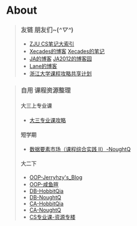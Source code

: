 # About

> ### 友链  朋友们~(*^▽^*)
> - [ZJU CS笔记大索引](https://isshikihugh.github.io/zju-cs-asio)
> - [Xecades的博客](https://blog.xecades.xyz/) [Xecades的笔记](https://note.xecades.xyz/)
> - [JA的博客](https://ja101617.github.io/) [JA2012的博客园](https://www.cnblogs.com/JA2012)
> - [Lane的博客](http://lane-home.top)
> - [浙江大学课程攻略共享计划](https://github.com/QSCTech/zju-icicles)

> ### 自用 课程资源整理
> #### 大三上专业课
> - [大三专业课攻略](https://herobrine101.top/posts/%E5%A4%A7%E4%B8%89%E4%B8%93%E4%B8%9A%E8%AF%BE%E6%94%BB%E7%95%A5/)
> #### 短学期
> - [数据要素市场（课程综合实践 II）-NoughtQ](https://note.noughtq.top/misc/dem/)
> #### 大二下
> - [OOP-Jerryhzy's_Blog](https://blog.jerryhzy.top/oop-lec1-using-object/)
> - [OOP-咸鱼暄](https://xuan-insr.github.io/cpp/cpp_restart/)
> - [DB-HobbitQia](https://note.hobbitqia.cc/DB/)
> - [DB-NoughtQ](https://note.noughtq.top/system/db/)
> - [CA-HobbitQia](https://note.hobbitqia.cc/CA/)
> - [CA-NoughtQ](https://note.noughtq.top/system/ca/)
> - [CS专业课-资源专楼](https://www.cc98.org/topic/5939104)
